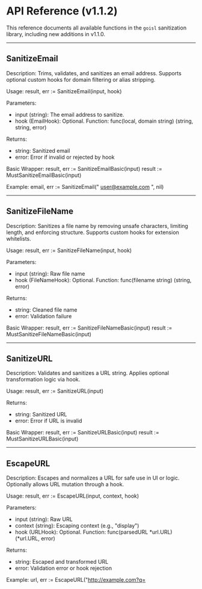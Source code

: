 # API Reference (v1.1.2)

This reference documents all available functions in the `goisl` sanitization library, including new additions in v1.1.0.

---

SanitizeEmail
-------------

Description:
  Trims, validates, and sanitizes an email address. Supports optional custom hooks for domain filtering or alias stripping.

Usage:
  result, err := SanitizeEmail(input, hook)

Parameters:
  - input (string): The email address to sanitize.
  - hook (EmailHook): Optional. Function: func(local, domain string) (string, string, error)

Returns:
  - string: Sanitized email
  - error: Error if invalid or rejected by hook

Basic Wrapper:
  result, err := SanitizeEmailBasic(input)
  result := MustSanitizeEmailBasic(input)

Example:
  email, err := SanitizeEmail("  user@example.com  ", nil)

---

SanitizeFileName
-----------------

Description:
  Sanitizes a file name by removing unsafe characters, limiting length, and enforcing structure. Supports custom hooks for extension whitelists.

Usage:
  result, err := SanitizeFileName(input, hook)

Parameters:
  - input (string): Raw file name
  - hook (FileNameHook): Optional. Function: func(filename string) (string, error)

Returns:
  - string: Cleaned file name
  - error: Validation failure

Basic Wrapper:
  result, err := SanitizeFileNameBasic(input)
  result := MustSanitizeFileNameBasic(input)

---

SanitizeURL
-----------

Description:
  Validates and sanitizes a URL string. Applies optional transformation logic via hook.

Usage:
  result, err := SanitizeURL(input)

Returns:
  - string: Sanitized URL
  - error: Error if URL is invalid

Basic Wrapper:
  result, err := SanitizeURLBasic(input)
  result := MustSanitizeURLBasic(input)

---

EscapeURL
---------

Description:
  Escapes and normalizes a URL for safe use in UI or logic. Optionally allows URL mutation through a hook.

Usage:
  result, err := EscapeURL(input, context, hook)

Parameters:
  - input (string): Raw URL
  - context (string): Escaping context (e.g., "display")
  - hook (URLHook): Optional. Function: func(parsedURL *url.URL) (*url.URL, error)

Returns:
  - string: Escaped and transformed URL
  - error: Validation error or hook rejection

Example:
  url, err := EscapeURL("http://example.com?q=<script>", "display", nil)

---

HTMLSanitize
------------

Description:
  Sanitizes HTML content by removing disallowed tags and attributes.

Usage:
  result := HTMLSanitize(input, allowedTags)

Parameters:
  - input (string): Raw HTML
  - allowedTags (map[string][]string): Tag whitelist, e.g., {"b": nil, "a": {"href"}}

Returns:
  - string: Sanitized HTML

Basic Wrapper:
  HTMLSanitizeBasic(input)

Must Wrapper:
  MustHTMLSanitizeBasic(input)

---

EscapePlainText
---------------

Description:
  Escapes a string to plain, printable characters. Optional hook allows certain characters.

Usage:
  result := EscapePlainText(input, hook)

Parameters:
  - input (string): Input text
  - hook (EscapePlainTextHook): Optional. Function: func() []rune

Returns:
  - string: Escaped plain text

---

CLI Flag Bindings (pflag)
--------------------------

BindSanitizedFlag
  Binds and sanitizes a CLI flag with any compatible `SanitizeX` function.

  Usage:
    email := isl.BindSanitizedFlag("email", "", "Email", SanitizeEmailBasic)

BindSanitizedTextFlag
  Variant for plain text with `EscapePlainText`.

  Usage:
    comment := isl.BindSanitizedTextFlag("comment", "", "Comment")

Flag Access:
  - `flag.Get()` returns (value, error)
  - `flag.MustGet()` panics on error

---

IsAllowedProtocol
-----------------

Description:
  Validates that a URL scheme is in the allowlist.

Usage:
  result := IsAllowedProtocol("ftp", allowedList)

Returns:
  - bool

